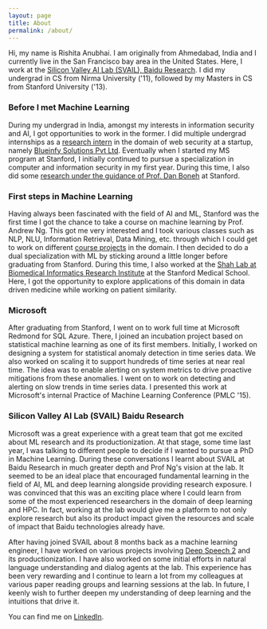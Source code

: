 ```yaml
---
layout: page
title: About
permalink: /about/
---
```


Hi, my name is Rishita Anubhai. I am originally from Ahmedabad, India and I currently live in the San Francisco bay area in the United States. Here, I work at the [Silicon Valley AI Lab (SVAIL), Baidu Research](http://research.baidu.com/silicon-valley-ai-lab/). I did my undergrad in CS from Nirma University ('11), followed by my Masters in CS from Stanford University ('13).

### Before I met Machine Learning

During my undergrad in India, amongst my interests in information security and AI, I got opportunities to work in the former. I did multiple undergrad internships as a [research intern](https://www.linkedin.com/in/rishitaa#experience-320906555) in the domain of web security at a startup, namely [Blueinfy Solutions Pvt Ltd](http://www.blueinfy.com/). Eventually when I started my MS program at Stanford, I initially continued to pursue a specialization in computer and information security in my first year. During this time, I also did some [research under the guidance of Prof. Dan Boneh](http://crypto.stanford.edu/~dabo/pubs/abstracts/ssl-client-bugs.html) at Stanford.

### First steps in Machine Learning

Having always been fascinated with the field of AI and ML, Stanford was the first time I got the chance to take a course on machine learning by Prof. Andrew Ng. This got me very interested and I took various classes such as NLP, NLU, Information Retrieval, Data Mining, etc. through which I could get to work on different [course projects](https://www.linkedin.com/in/rishitaa#background-projects) in the domain. I then decided to do a dual specialization with ML by sticking around a little longer before graduating from Stanford. During this time, I also worked at the [Shah Lab at Biomedical Informatics Research Institute](http://bmir.stanford.edu/research/shahlab.html) at the Stanford Medical School. Here, I got the opportunity to explore applications of this domain in data driven medicine while working on patient similarity.

### Microsoft

After graduating from Stanford, I went on to work full time at Microsoft Redmond for SQL Azure. There, I joined an incubation project based on statistical machine learning as one of its first members. Initially, I worked on designing a system for statistical anomaly detection in time series data. We also worked on scaling it to support hundreds of time series at near real time. The idea was to enable alerting on system metrics to drive proactive mitigations from these anomalies. I went on to work on detecting and alerting on slow trends in time series data. I presented this work at Microsoft's internal Practice of Machine Learning Conference (PMLC '15).

### Silicon Valley AI Lab (SVAIL) Baidu Research

Microsoft was a great experience with a great team that got me excited about ML research and its productionization. At that stage, some time last year, I was talking to different people to decide if I wanted to pursue a PhD in Machine Learning. During these conversations I learnt about SVAIL at Baidu Research in much greater depth and Prof Ng's vision at the lab. It seemed to be an ideal place that encouraged fundamental learning in the field of AI, ML and deep learning alongside providing research exposure. I was convinced that this was an exciting place where I could learn from some of the most experienced researchers in the domain of deep learning and HPC. In fact, working at the lab would give me a platform to not only explore research but also its product impact given the resources and scale of impact that Baidu technologies already have.

After having joined SVAIL about 8 months back as a machine learning engineer, I have worked on various projects involving [Deep Speech 2](http://arxiv.org/abs/1512.02595) and its productionization. I have also worked on some initial efforts in natural language understanding and dialog agents at the lab. This experience has been very rewarding and I continue to learn a lot from my colleagues at various paper reading groups and learning sessions at the lab. In future, I keenly wish to further deepen my understanding of deep learning and the intuitions that drive it.

You can find me on [LinkedIn](https://www.linkedin.com/in/rishitaa).
